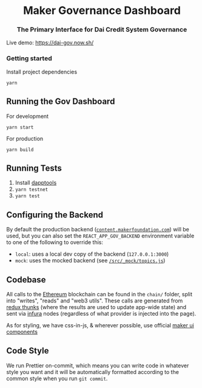 <h1 align="center">
Maker Governance Dashboard
</h1>

<h3 align="center">
The Primary Interface for Dai Credit System Governance
</h3>




Live demo: https://dai-gov.now.sh/

### Getting started

Install project dependencies

```
yarn
```

## Running the Gov Dashboard

For development

```
yarn start
```

For production

```
yarn build
```

## Running Tests

1.  Install [dapptools](https://dapp.tools/)
1.  `yarn testnet`
1.  `yarn test`

## Configuring the Backend

By default the production backend ([`content.makerfoundation.com`](https://content.makerfoundation.com)) will be used, but you can also set the `REACT_APP_GOV_BACKEND` environment variable to one of the following to override this:

- `local`: uses a local dev copy of the backend (`127.0.0.1:3000`)
- `mock`: uses the mocked backend (see [`/src/_mock/topics.js`](/src/_mock/topics.js))

## Codebase

All calls to the [Ethereum](https://www.ethereum.org/) blockchain can be found in the `chain/` folder, split into "writes", "reads" and "web3 utils". These calls are generated from [redux thunks](https://github.com/reduxjs/redux-thunk) (where the results are used to update app-wide state) and sent via [infura](https://infura.io/) nodes (regardless of what provider is injected into the page). 

As for styling, we have css-in-js, & wherever possible, use official [maker ui components](https://github.com/makerdao/ui-components)

## Code Style

We run Prettier on-commit, which means you can write code in whatever style you want and it will be automatically formatted according to the common style when you run `git commit`.
